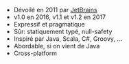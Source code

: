 
* Dévoilé en 2011 par [JetBrains](https://www.jetbrains.com/)
* v1.0 en 2016, v1.1 et v1.2 en 2017
* Expressif et pragmatique
* Sûr: statiquement typé, null-safety
* Inspiré par Java, Scala, C#, Groovy, ...
* Abordable, si on vient de Java
* Cross-platform